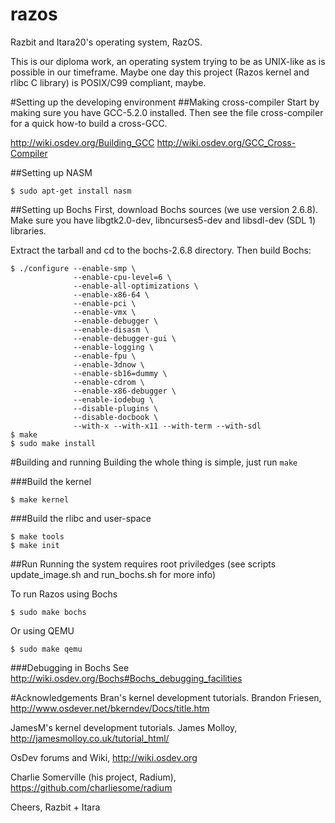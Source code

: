 razos
=====

Razbit and Itara20's operating system, RazOS.

This is our diploma work, an operating system trying to be as UNIX-like as is possible in our timeframe. Maybe one day this project (Razos kernel and rlibc C library) is POSIX/C99 compliant, maybe.

#Setting up the developing environment
##Making cross-compiler
Start by making sure you have GCC-5.2.0 installed.
Then see the file cross-compiler for a quick how-to build a cross-GCC.

http://wiki.osdev.org/Building_GCC
http://wiki.osdev.org/GCC_Cross-Compiler

##Setting up NASM
```shell
$ sudo apt-get install nasm
```

##Setting up Bochs
First, download Bochs sources (we use version 2.6.8).
Make sure you have libgtk2.0-dev, libncurses5-dev and libsdl-dev (SDL 1) libraries.

Extract the tarball and cd to the bochs-2.6.8 directory. Then build Bochs:
```shell
$ ./configure --enable-smp \
              --enable-cpu-level=6 \
              --enable-all-optimizations \
              --enable-x86-64 \
              --enable-pci \
              --enable-vmx \
              --enable-debugger \
              --enable-disasm \
              --enable-debugger-gui \
              --enable-logging \
              --enable-fpu \
              --enable-3dnow \
              --enable-sb16=dummy \
              --enable-cdrom \
              --enable-x86-debugger \
              --enable-iodebug \
              --disable-plugins \
              --disable-docbook \
              --with-x --with-x11 --with-term --with-sdl
$ make
$ sudo make install
```

#Building and running
Building the whole thing is simple, just run ```make```

###Build the kernel
```shell
$ make kernel
```

###Build the rlibc and user-space
```shell
$ make tools
$ make init
```

##Run
Running the system requires root priviledges (see scripts update\_image.sh and run\_bochs.sh for more info)

To run Razos using Bochs
```shell
$ sudo make bochs
```
Or using QEMU
```shell
$ sudo make qemu
```

###Debugging in Bochs
See http://wiki.osdev.org/Bochs#Bochs_debugging_facilities

#Acknowledgements
Bran's kernel development tutorials. Brandon Friesen,
http://www.osdever.net/bkerndev/Docs/title.htm

JamesM's kernel development tutorials. James Molloy,
http://jamesmolloy.co.uk/tutorial_html/

OsDev forums and Wiki,
http://wiki.osdev.org

Charlie Somerville (his project, Radium),
https://github.com/charliesome/radium


Cheers,
Razbit + Itara
